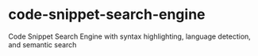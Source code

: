 # code-snippet-search-engine
Code Snippet Search Engine with syntax highlighting, language detection, and semantic search
